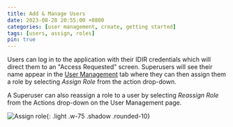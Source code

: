 ```yaml
---
title: Add & Manage Users
date: 2023-08-28 20:55:00 +0800
categories: [user management, create, getting started]
tags: [users, assign, roles]
pin: true
---
```


Users can log in to the application with their IDIR credentials which will direct them to an "Access Requested" screen. Superusers will see their name appear in the [User Management](/met-guide/posts/user-management/) tab where they can then assign them a role by selecting *Assign Role* from the action drop-down.  

A Superuser can also reassign a role to a user by selecting *Reassign Role* from the Actions drop-down on the User Management page.

![Assign role](/assets/UserGuideImages/Images/add-manage-users/user-management-assign-role.png){: .light .w-75 .shadow .rounded-10}

   
